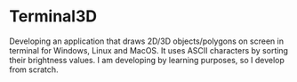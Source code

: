 # Terminal3D

Developing an application that draws 2D/3D objects/polygons on screen in terminal for Windows, Linux and MacOS. It uses ASCII characters by sorting their brightness values. I am developing by learning purposes, so I develop from scratch.
